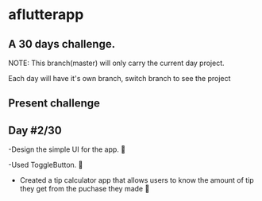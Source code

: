 # aflutterapp

## A 30 days challenge.

NOTE: This branch(master) will only carry the current day project.

Each day will have it's own branch, switch branch to see the project

## Present challenge

## Day #2/30

-Design the simple UI for the app. 🔧

-Used ToggleButton. 📘

- Created a tip calculator app that allows users to know the amount of tip they get from the puchase they made 💯
